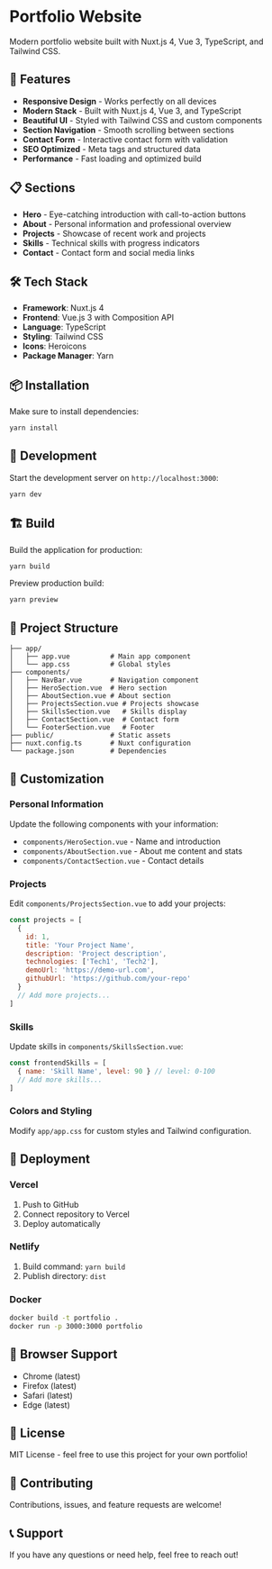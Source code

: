 # Portfolio Website

Modern portfolio website built with Nuxt.js 4, Vue 3, TypeScript, and Tailwind CSS.

## 🚀 Features

- **Responsive Design** - Works perfectly on all devices
- **Modern Stack** - Built with Nuxt.js 4, Vue 3, and TypeScript
- **Beautiful UI** - Styled with Tailwind CSS and custom components
- **Section Navigation** - Smooth scrolling between sections
- **Contact Form** - Interactive contact form with validation
- **SEO Optimized** - Meta tags and structured data
- **Performance** - Fast loading and optimized build

## 📋 Sections

- **Hero** - Eye-catching introduction with call-to-action buttons
- **About** - Personal information and professional overview
- **Projects** - Showcase of recent work and projects
- **Skills** - Technical skills with progress indicators
- **Contact** - Contact form and social media links

## 🛠️ Tech Stack

- **Framework**: Nuxt.js 4
- **Frontend**: Vue.js 3 with Composition API
- **Language**: TypeScript
- **Styling**: Tailwind CSS
- **Icons**: Heroicons
- **Package Manager**: Yarn

## 📦 Installation

Make sure to install dependencies:

```bash
yarn install
```

## 🚀 Development

Start the development server on `http://localhost:3000`:

```bash
yarn dev
```

## 🏗️ Build

Build the application for production:

```bash
yarn build
```

Preview production build:

```bash
yarn preview
```

## 📁 Project Structure

```
├── app/
│   ├── app.vue          # Main app component
│   └── app.css          # Global styles
├── components/
│   ├── NavBar.vue       # Navigation component
│   ├── HeroSection.vue  # Hero section
│   ├── AboutSection.vue # About section
│   ├── ProjectsSection.vue # Projects showcase
│   ├── SkillsSection.vue   # Skills display
│   ├── ContactSection.vue  # Contact form
│   └── FooterSection.vue   # Footer
├── public/              # Static assets
├── nuxt.config.ts       # Nuxt configuration
└── package.json         # Dependencies

```

## 🎨 Customization

### Personal Information
Update the following components with your information:
- `components/HeroSection.vue` - Name and introduction
- `components/AboutSection.vue` - About me content and stats
- `components/ContactSection.vue` - Contact details

### Projects
Edit `components/ProjectsSection.vue` to add your projects:
```javascript
const projects = [
  {
    id: 1,
    title: 'Your Project Name',
    description: 'Project description',
    technologies: ['Tech1', 'Tech2'],
    demoUrl: 'https://demo-url.com',
    githubUrl: 'https://github.com/your-repo'
  }
  // Add more projects...
]
```

### Skills
Update skills in `components/SkillsSection.vue`:
```javascript
const frontendSkills = [
  { name: 'Skill Name', level: 90 } // level: 0-100
  // Add more skills...
]
```

### Colors and Styling
Modify `app/app.css` for custom styles and Tailwind configuration.

## 🚀 Deployment

### Vercel
1. Push to GitHub
2. Connect repository to Vercel
3. Deploy automatically

### Netlify
1. Build command: `yarn build`
2. Publish directory: `dist`

### Docker
```bash
docker build -t portfolio .
docker run -p 3000:3000 portfolio
```

## 📱 Browser Support

- Chrome (latest)
- Firefox (latest)
- Safari (latest)
- Edge (latest)

## 📄 License

MIT License - feel free to use this project for your own portfolio!

## 🤝 Contributing

Contributions, issues, and feature requests are welcome!

## 📞 Support

If you have any questions or need help, feel free to reach out!
